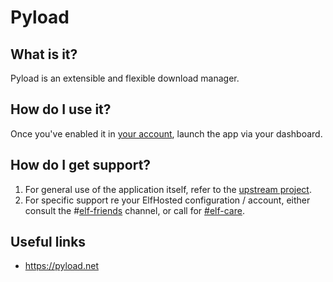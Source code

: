 # Pyload

## What is it?

Pyload is an extensible and flexible download manager.

## How do I use it?

Once you've enabled it in [your account](https://elfhosted.com/tenant/apps/0), launch the app via your dashboard. 

## How do I get support?

1. For general use of the application itself, refer to the [upstream project](https://pyload.net/).
2. For specific support re your ElfHosted configuration / account, either consult the #[elf-friends](https://discord.com/channels/396055506072109067/1118645576884572303) channel, or call for [#elf-care](https://discord.com/channels/396055506072109067/1119478614287712337).

## Useful links

* https://pyload.net